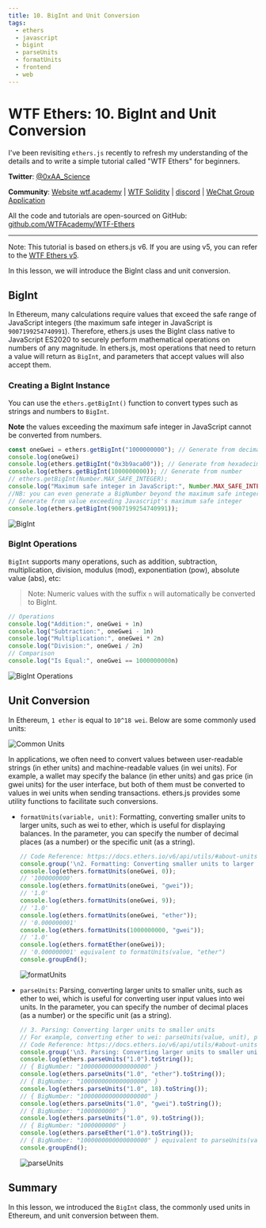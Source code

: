 ```yaml
---
title: 10. BigInt and Unit Conversion
tags:
  - ethers
  - javascript
  - bigint
  - parseUnits
  - formatUnits
  - frontend
  - web
---
```


# WTF Ethers: 10. BigInt and Unit Conversion

I've been revisiting `ethers.js` recently to refresh my understanding of the details and to write a simple tutorial called "WTF Ethers" for beginners.

**Twitter**: [@0xAA_Science](https://twitter.com/0xAA_Science)

**Community**: [Website wtf.academy](https://wtf.academy) | [WTF Solidity](https://github.com/AmazingAng/WTFSolidity) | [discord](https://discord.gg/5akcruXrsk) | [WeChat Group Application](https://docs.google.com/forms/d/e/1FAIpQLSe4KGT8Sh6sJ7hedQRuIYirOoZK_85miz3dw7vA1-YjodgJ-A/viewform?usp=sf_link)

All the code and tutorials are open-sourced on GitHub: [github.com/WTFAcademy/WTF-Ethers](https://github.com/WTFAcademy/WTF-Ethers)

-----

Note: This tutorial is based on ethers.js v6. If you are using v5, you can refer to the [WTF Ethers v5](https://github.com/WTFAcademy/WTF-Ethers/tree/wtf-ethers-v5).

In this lesson, we will introduce the BigInt class and unit conversion.

## BigInt

In Ethereum, many calculations require values that exceed the safe range of JavaScript integers (the maximum safe integer in JavaScript is `9007199254740991`). Therefore, ethers.js uses the BigInt class native to JavaScript ES2020 to securely perform mathematical operations on numbers of any magnitude. In ethers.js, most operations that need to return a value will return as `BigInt`, and parameters that accept values will also accept them.

### Creating a BigInt Instance

You can use the `ethers.getBigInt()` function to convert types such as strings and numbers to `BigInt`.

**Note** the values exceeding the maximum safe integer in JavaScript cannot be converted from numbers.

```js
const oneGwei = ethers.getBigInt("1000000000"); // Generate from decimal string
console.log(oneGwei)
console.log(ethers.getBigInt("0x3b9aca00")); // Generate from hexadecimal string
console.log(ethers.getBigInt(1000000000)); // Generate from number
// ethers.getBigInt(Number.MAX_SAFE_INTEGER);
console.log("Maximum safe integer in JavaScript:", Number.MAX_SAFE_INTEGER)
//NB: you can even generate a BigNumber beyond the maximum safe integer if you run the code in a Node.js environment with the `harmony` or `harmony-BigInt` flag enabled. The use of the native BigInt type allows for handling larger integers without encountering the expected in other environment error.
// Generate from value exceeding Javascript's maximum safe integer
console.log(ethers.getBigInt(9007199254740991));

```

![BigInt](img/10-1.png)

### BigInt Operations

`BigInt` supports many operations, such as addition, subtraction, multiplication, division, modulus (mod), exponentiation (pow), absolute value (abs), etc:

> Note: Numeric values with the suffix `n` will automatically be converted to BigInt.

```js
// Operations
console.log("Addition:", oneGwei + 1n)
console.log("Subtraction:", oneGwei - 1n)
console.log("Multiplication:", oneGwei * 2n)
console.log("Division:", oneGwei / 2n)
// Comparison
console.log("Is Equal:", oneGwei == 1000000000n)
```

![BigInt Operations](img/10-2.png)

## Unit Conversion

In Ethereum, `1 ether` is equal to `10^18 wei`. Below are some commonly used units:

![Common Units](img/10-3.png)

In applications, we often need to convert values between user-readable strings (in ether units) and machine-readable values (in wei units). For example, a wallet may specify the balance (in ether units) and gas price (in gwei units) for the user interface, but both of them must be converted to values in wei units when sending transactions. ethers.js provides some utility functions to facilitate such conversions.

- `formatUnits(variable, unit)`: Formatting, converting smaller units to larger units, such as wei to ether, which is useful for displaying balances. In the parameter, you can specify the number of decimal places (as a number) or the specific unit (as a string).

    ```js
    // Code Reference: https://docs.ethers.io/v6/api/utils/#about-units
    console.group('\n2. Formatting: Converting smaller units to larger units, formatUnits');
    console.log(ethers.formatUnits(oneGwei, 0));
    // '1000000000'
    console.log(ethers.formatUnits(oneGwei, "gwei"));
    // '1.0'
    console.log(ethers.formatUnits(oneGwei, 9));
    // '1.0'
    console.log(ethers.formatUnits(oneGwei, "ether"));
    // '0.000000001'
    console.log(ethers.formatUnits(1000000000, "gwei"));
    // '1.0'
    console.log(ethers.formatEther(oneGwei));
    // '0.000000001' equivalent to formatUnits(value, "ether")
    console.groupEnd();
    ```

    ![formatUnits](img/10-4.png)

- `parseUnits`: Parsing, converting larger units to smaller units, such as ether to wei, which is useful for converting user input values into wei units. In the parameter, you can specify the number of decimal places (as a number) or the specific unit (as a string).

    ```js
    // 3. Parsing: Converting larger units to smaller units
    // For example, converting ether to wei: parseUnits(value, unit), parseUnits defaults to ether unit
    // Code Reference: https://docs.ethers.io/v6/api/utils/#about-units
    console.group('\n3. Parsing: Converting larger units to smaller units, parseUnits');
    console.log(ethers.parseUnits("1.0").toString());
    // { BigNumber: "1000000000000000000" }
    console.log(ethers.parseUnits("1.0", "ether").toString());
    // { BigNumber: "1000000000000000000" }
    console.log(ethers.parseUnits("1.0", 18).toString());
    // { BigNumber: "1000000000000000000" }
    console.log(ethers.parseUnits("1.0", "gwei").toString());
    // { BigNumber: "1000000000" }
    console.log(ethers.parseUnits("1.0", 9).toString());
    // { BigNumber: "1000000000" }
    console.log(ethers.parseEther("1.0").toString());
    // { BigNumber: "1000000000000000000" } equivalent to parseUnits(value, "ether")
    console.groupEnd();
    ```

    ![parseUnits](img/10-5.png)

## Summary

In this lesson, we introduced the `BigInt` class, the commonly used units in Ethereum, and unit conversion between them.
